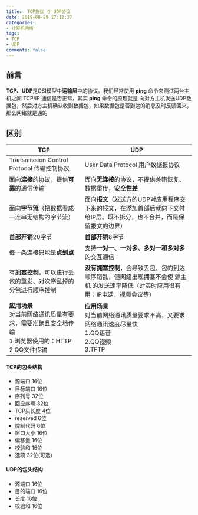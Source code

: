 ```yaml
---
title:  TCP协议 与 UDP协议
date: 2019-08-29 17:12:37
categories:
- 计算机网络
tags:
- TCP
- UDP
comments: false
---
```


## 前言

**TCP、UDP**是OSI模型中**运输层**中的协议。我们经常使用 **ping** 命令来测试两台主机之间 TCP/IP 通信是否正常，其实 **ping** 命令的原理就是 向对方主机发送UDP数据包，然后对方主机确认收到数据包，如果数据包是否到达的消息及时反馈回来，那么网络就是通的

<!-- more -->



## 区别

| TCP                                                          | UDP                                                          |
| ------------------------------------------------------------ | ------------------------------------------------------------ |
| Transmission Control Protocol 传输控制协议                   | User Data Protocol 用户数据报协议                            |
| 面向**连接**的协议，提供**可靠**的通信传输                   | 面向**无连接**的协议，不提供差错恢复、数据重传，**安全性差** |
| 面向**字节流**（把数据看成一连串无结构的字节流）             | 面向**报文**（发送方的UDP对应用程序交下来的报文，在添加首部后就向下交付给IP层。既不拆分，也不合并，而是保留报文的边界） |
| **首部开销**20字节                                           | **首部开销**8字节                                            |
| 每一条连接只能是**点到点**                                   | 支持**一对一、一对多、多对一和多对多**的交互通信             |
| 有**拥塞控制**，可以进行丢包的重发、对次序乱掉的分包进行顺序控制 | **没有拥塞控制**，会导致丢包、包的到达顺序错乱，但网络出现拥塞不会使 源主机 的发送速率降低（对实时应用很有用：IP电话，视频会议等） |
| **应用场景**<br />对当前网络通讯质量有要求，需要准确且安全地传输<br />1.浏览器使用的：HTTP <br/>2.QQ文件传输 | **应用场景**<br />对当前网络通讯质量要求不高，又要求网络通讯速度尽量快<br />1.QQ语音 <br/>2.QQ视频 <br/>3.TFTP |

#### TCP的包头结构

- 源端口 16位
- 目标端口 16位
- 序列号 32位
- 回应序号 32位
- TCP头长度 4位
- reserved 6位
- 控制代码 6位
- 窗口大小 16位
- 偏移量 16位
- 校验和 16位
- 选项  32位(可选)

#### UDP的包头结构

- 源端口 16位
- 目的端口 16位
- 长度 16位
- 校验和 16位
